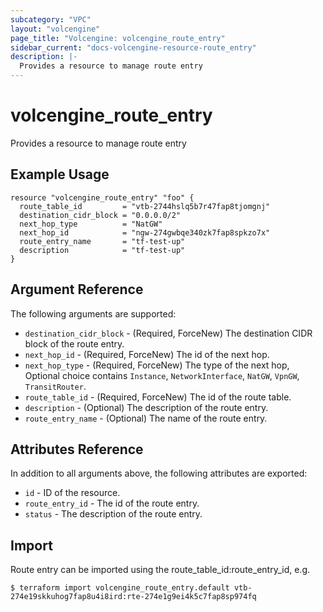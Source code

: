 ```yaml
---
subcategory: "VPC"
layout: "volcengine"
page_title: "Volcengine: volcengine_route_entry"
sidebar_current: "docs-volcengine-resource-route_entry"
description: |-
  Provides a resource to manage route entry
---
```

# volcengine_route_entry
Provides a resource to manage route entry
## Example Usage
```hcl
resource "volcengine_route_entry" "foo" {
  route_table_id         = "vtb-2744hslq5b7r47fap8tjomgnj"
  destination_cidr_block = "0.0.0.0/2"
  next_hop_type          = "NatGW"
  next_hop_id            = "ngw-274gwbqe340zk7fap8spkzo7x"
  route_entry_name       = "tf-test-up"
  description            = "tf-test-up"
}
```
## Argument Reference
The following arguments are supported:
* `destination_cidr_block` - (Required, ForceNew) The destination CIDR block of the route entry.
* `next_hop_id` - (Required, ForceNew) The id of the next hop.
* `next_hop_type` - (Required, ForceNew) The type of the next hop, Optional choice contains `Instance`, `NetworkInterface`, `NatGW`, `VpnGW`, `TransitRouter`.
* `route_table_id` - (Required, ForceNew) The id of the route table.
* `description` - (Optional) The description of the route entry.
* `route_entry_name` - (Optional) The name of the route entry.

## Attributes Reference
In addition to all arguments above, the following attributes are exported:
* `id` - ID of the resource.
* `route_entry_id` - The id of the route entry.
* `status` - The description of the route entry.


## Import
Route entry can be imported using the route_table_id:route_entry_id, e.g.
```
$ terraform import volcengine_route_entry.default vtb-274e19skkuhog7fap8u4i8ird:rte-274e1g9ei4k5c7fap8sp974fq
```


